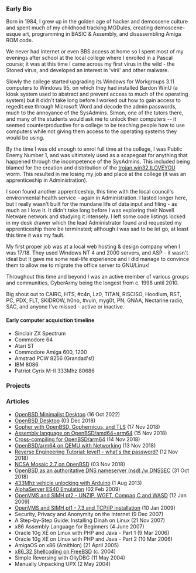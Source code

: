 ### Early Bio ###

Born in 1984, I grew up in the golden age of hacker and demoscene culture and spent much of my childhood tracking MODules, creating demoscene-esque art, programming in BASIC & Assembly, and disassembling Amiga ROM code.

We never had internet or even BBS access at home so I spent most of my evenings after school at the local college where I enrolled in a Pascal course; it was at this time I came across my first virus in the wild - the Stoned virus, and developed an interest in 'virii' and other malware.

Slowly the college started upgrading its Windows for Workgroups 3.11 computers to Windows 95, on which they had installed Bardon WinU (a kiosk system used to abstract and prevent access to much of the operating system) but it didn't take long before I worked out how to gain access to regedit.exe through Microsoft Word and decode the admin passwords, much to the annoyance of the SysAdmins. Simon, one of the tutors there, and many of the students would ask me to unlock their computers -- it seemed counterproductive for a college to be teaching people how to use computers while not giving them access to the operating systems they would be using. 

By the time I was old enough to enrol full time at the college, I was Public Enemy Number 1, and was ultimately used as a scapegoat for anything that happened through the incompetence of the SysAdmins. This included being blamed for the creation and distribution of the [trojan.win32.ILOVEYOU](https://www.kaspersky.com/blog/cybersecurity-history-iloveyou/45001/) worm.  This resulted in me losing my job and place at the college (it was an apprenticeship in Administration).

I soon found another apprenticeship, this time with the local council's environmental health service - again in Administration.  I lasted longer here, but I really wasn't built for the mundane life of data input and filing - as much as I love it. It didn't take long before I was exploring their Novell Netware network and studying it intensely.  I left some code listings locked in my desk drawer which the lead Administrator found and requested my apprenticeship there be terminated; although I was sad to be let go, at least this time it was my fault.

My first proper job was at a local web hosting & design company when I was 17/18. They used Windows NT 4 and 2000 servers, and ASP - it wasn't ideal but it gave me some real-life experience and I did manage to convince them to allow me to migrate the office server to GNU/Linux!

Throughout this time and beyond I was an active member of various groups and communities, CyberArmy being the longest from c. 1998 until 2010.

Big shout out to CAIRC, HTS, #c4n, Lz0, TiTAN, RISCISO, Hoodlum, RST, PC, PDX, FLT, SKIDROW, h0no, #vuln, myg0t, PN, GNAA, Nectarine radio, SAC, and anyone I've missed - active or inactive. 

#### Early computer acquisition timeline

* Sinclair ZX Spectrum
* Commodore 64
* Atari ST
* Commodore Amiga 600, 1200
* Amstrad PCW 8256 (Grandad's!)
* IBM 8086
* Patriot Cyrix M-II 333Mhz 80686 


### Projects ###

### Articles ###
* [OpenBSD Minimalist Desktop](articles/openbsd_minimalist_desktop.html "2022-10-16") (16 Oct 2022)
* [OpenBSD Desktop](articles/openbsd_desktop.html "2018-12-03") (03 Dec 2018)
* [Gopher with OpenBSD, Gophernicus, and TLS](articles/gophernicus.html "2018-11-17") (17 Nov 2018)
* [Assembly language on OpenBSD/amd64+arm64](articles/openbsd_assembly.html "2018-11-15") (15 Nov 2018)
* [Cross-compiling for OpenBSD/arm64](articles/openbsd_crosscompiling_arm64.html "2018-11-14") (14 Nov 2018) 
* [OpenBSD/arm64 on QEMU with Networking](articles/openbsd_arm64_qemu.html "2018-11-13") (13 Nov 2018)
* [Reverse Engineering Tutorial: level1 - what's the password?](articles/RET_level1.html "2018-11-12") (12 Nov 2018)
* [NCSA Mosaic 2.7 on OpenBSD](articles/openbsd_ncsa_mosaic.html "2018-11-03") (03 Nov 2018)
* [OpenBSD as an authoritative DNS nameserver (nsd) /w DNSSEC](articles/openbsd_nameserver.html "2018-10-31") (31 Oct 2018)
* [433Mhz vehicle unlocking with Arduino](articles/arduino_433mhz.html "2013-08-01") (1 Aug 2013)
* [AlphaServer ES40 Emulation](articles/alphaserver_es40_emu.html "2009-02-02") (02 Feb 2009)
* [OpenVMS and SIMH pt2 - UNZIP, WGET, Compaq C and WASD](articles/openvms_simh_2.html "2009-01-12") (12 Jan 2009)
* [OpenVMS and SIMH pt1 - 7.3 and TCP/IP installation](articles/openvms_simh_1.html "2009-01-10") (10 Jan 2009) 
* Security, Privacy and Anonymity on the Internet (9 Dec 2007)
* A Step-by-Step Guide: Installing Dinah on Linux (21 Nov 2007)
* x86 Assembly Language for Beginners (4 June 2007)
* Oracle 10g XE on Linux with PHP and Java - Part 1 (9 Mar 2006)
* Oracle 10g XE on Linux with PHP and Java - Part 2 (10 Mar 2006)
* AmigaOS on x86 (Amithlon) (21 April 2005)
* [x86_32 Shellcoding on FreeBSD](articles/shellcoding_on_freebsd.html "2004-06-01") (c. 2004)
* Simple Reversing with OllyDBG (11 May 2004)
* Manually Unpacking UPX (2 May 2004)
